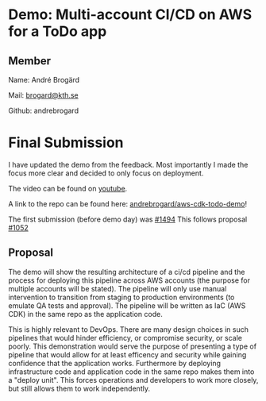 # Demo: Multi-account CI/CD on AWS for a ToDo app
## Member

Name: André Brogärd

Mail: brogard@kth.se

Github: andrebrogard

# Final Submission

I have updated the demo from the feedback. Most importantly I made the focus more clear and decided to only focus on deployment. 

The video can be found on [youtube](https://youtu.be/XFHGWjS-b_c).

A link to the repo can be found here: [andrebrogard/aws-cdk-todo-demo](https://github.com/andrebrogard/aws-cdk-todo-demo)!

The first submission (before demo day) was [#1494](https://github.com/KTH/devops-course/pull/1494)
This follows proposal [#1052](https://github.com/KTH/devops-course/pull/1052)

## Proposal
The demo will show the resulting architecture of a ci/cd pipeline and the process for deploying this pipeline across AWS accounts (the purpose for multiple accounts will be stated). The pipeline will only use manual intervention to transition from staging to production environments (to emulate QA tests and approval). The pipeline will be written as IaC (AWS CDK) in the same repo as the application code.

This is highly relevant to DevOps. There are many design choices in such pipelines that would hinder efficiency, or compromise security, or scale poorly. This demonstration would serve the purpose of presenting a type of pipeline that would allow for at least efficency and security while gaining confidence that the application works. Furthermore by deploying infrastructure code and application code in the same repo makes them into a "deploy unit". This forces operations and developers to work more closely, but still allows them to work independently. 


